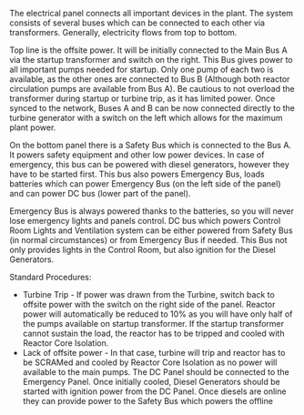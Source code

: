 The electrical panel connects all important devices in the plant. The system consists of several buses which can be connected to each other via transformers. Generally, electricity flows from top to bottom.

Top line is the offsite power. It will be initially connected to the Main Bus A via the startup transformer and switch on the right. This Bus gives power to all important pumps needed for startup. Only one pump of each two is available, as the other ones are connected to Bus B (Although both reactor circulation pumps are available from Bus A). Be cautious to not overload the transformer during startup or turbine trip, as it has limited power. Once synced to the network, Buses A and B can be now connected directly to the turbine generator with a switch on the left which allows for the maximum plant power.

On the bottom panel there is a Safety Bus which is connected to the Bus A. It powers safety equipment and other low power devices. In case of emergency, this bus can be powered with diesel generators, however they have to be started first. This bus also powers Emergency Bus, loads batteries which can power Emergency Bus (on the left side of the panel) and can power DC bus (lower part of the panel).

Emergency Bus is always powered thanks to the batteries, so you will never lose emergency lights and panels control. DC bus which powers Control Room Lights and Ventilation system can be either powered from Safety Bus (in normal circumstances) or from Emergency Bus if needed. This Bus not only provides lights in the Control Room, but also ignition for the Diesel Generators.

Standard Procedures:
- Turbine Trip - If power was drawn from the Turbine, switch back to offsite power with the switch on the right side of the panel. Reactor power will automatically be reduced to 10% as you will have only half of the pumps available on startup transformer. If the startup transformer cannot sustain the load, the reactor has to be tripped and cooled with Reactor Core Isolation.
- Lack of offsite power - In that case, turbine will trip and reactor has to be SCRAMed and cooled by Reactor Core Isolation as no power will available to the main pumps. The DC Panel should be connected to the Emergency Panel. Once initially cooled, Diesel Generators should be started with ignition power from the DC Panel. Once diesels are online they can provide power to the Safety Bus which powers the offline pumps for further cooling.

From version 1.4 Unit 1 can also be operated in islanding mode. Please reffer to islanding page guide for Unit 2.